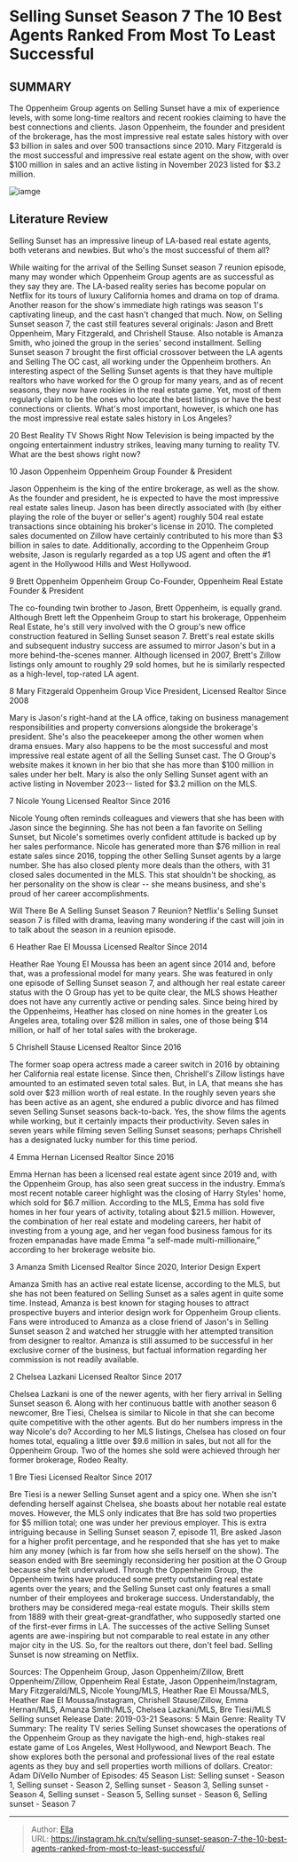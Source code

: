 # Selling Sunset Season 7 The 10 Best Agents Ranked From Most To Least Successful


## SUMMARY 


 The Oppenheim Group agents on Selling Sunset have a mix of experience levels, with some long-time realtors and recent rookies claiming to have the best connections and clients. 
 Jason Oppenheim, the founder and president of the brokerage, has the most impressive real estate sales history with over $3 billion in sales and over 500 transactions since 2010. 
 Mary Fitzgerald is the most successful and impressive real estate agent on the show, with over $100 million in sales and an active listing in November 2023 listed for $3.2 million. 

![iamge](https://static1.srcdn.com/wordpress/wp-content/uploads/2023/11/selling-sunset-season-7_-the-10-best-agents-ranked-from-most-to-least-successful.jpg)

## Literature Review
Selling Sunset has an impressive lineup of LA-based real estate agents, both veterans and newbies. But who&#39;s the most successful of them all?




While waiting for the arrival of the Selling Sunset season 7 reunion episode, many may wonder which Oppenheim Group agents are as successful as they say they are. The LA-based reality series has become popular on Netflix for its tours of luxury California homes and drama on top of drama. Another reason for the show&#39;s immediate high ratings was season 1&#39;s captivating lineup, and the cast hasn&#39;t changed that much. Now, on Selling Sunset season 7, the cast still features several originals: Jason and Brett Oppenheim, Mary Fitzgerald, and Chrishell Stause. Also notable is Amanza Smith, who joined the group in the series&#39; second installment.
Selling Sunset season 7 brought the first official crossover between the LA agents and Selling The OC cast, all working under the Oppenheim brothers. An interesting aspect of the Selling Sunset agents is that they have multiple realtors who have worked for the O group for many years, and as of recent seasons, they now have rookies in the real estate game. Yet, most of them regularly claim to be the ones who locate the best listings or have the best connections or clients. What&#39;s most important, however, is which one has the most impressive real estate sales history in Los Angeles?
            
 
 20 Best Reality TV Shows Right Now 
Television is being impacted by the ongoing entertainment industry strikes, leaving many turning to reality TV. What are the best shows right now?













 








 10  Jason Oppenheim 
Oppenheim Group Founder &amp; President


 







Jason Oppenheim is the king of the entire brokerage, as well as the show. As the founder and president, he is expected to have the most impressive real estate sales lineup. Jason has been directly associated with (by either playing the role of the buyer or seller&#39;s agent) roughly 504 real estate transactions since obtaining his broker&#39;s license in 2010. The completed sales documented on Zillow have certainly contributed to his more than $3 billion in sales to date. Additionally, according to the Oppenheim Group website, Jason is regularly regarded as a top US agent and often the #1 agent in the Hollywood Hills and West Hollywood.





 9  Brett Oppenheim 
Oppenheim Group Co-Founder, Oppenheim Real Estate Founder &amp; President


The co-founding twin brother to Jason, Brett Oppenheim, is equally grand. Although Brett left the Oppenheim Group to start his brokerage, Oppenheim Real Estate, he&#39;s still very involved with the O group&#39;s new office construction featured in Selling Sunset season 7. Brett&#39;s real estate skills and subsequent industry success are assumed to mirror Jason&#39;s but in a more behind-the-scenes manner. Although licensed in 2007, Brett&#39;s Zillow listings only amount to roughly 29 sold homes, but he is similarly respected as a high-level, top-rated LA agent.





 8  Mary Fitzgerald 
Oppenheim Group Vice President, Licensed Realtor Since 2008
        

Mary is Jason&#39;s right-hand at the LA office, taking on business management responsibilities and property conversions alongside the brokerage&#39;s president. She&#39;s also the peacekeeper among the other women when drama ensues. Mary also happens to be the most successful and most impressive real estate agent of all the Selling Sunset cast. The O Group&#39;s website makes it known in her bio that she has more than $100 million in sales under her belt. Mary is also the only Selling Sunset agent with an active listing in November 2023-- listed for $3.2 million on the MLS.





 7  Nicole Young 
Licensed Realtor Since 2016
        

Nicole Young often reminds colleagues and viewers that she has been with Jason since the beginning. She has not been a fan favorite on Selling Sunset, but Nicole&#39;s sometimes overly confident attitude is backed up by her sales performance. Nicole has generated more than $76 million in real estate sales since 2016, topping the other Selling Sunset agents by a large number. She has also closed plenty more deals than the others, with 31 closed sales documented in the MLS. This stat shouldn&#39;t be shocking, as her personality on the show is clear -- she means business, and she&#39;s proud of her career accomplishments.
            
 
 Will There Be A Selling Sunset Season 7 Reunion? 
Netflix&#39;s Selling Sunset season 7 is filled with drama, leaving many wondering if the cast will join in to talk about the season in a reunion episode.









 6  Heather Rae El Moussa 
Licensed Realtor Since 2014


Heather Rae Young El Moussa has been an agent since 2014 and, before that, was a professional model for many years. She was featured in only one episode of Selling Sunset season 7, and although her real estate career status with the O Group has yet to be quite clear, the MLS shows Heather does not have any currently active or pending sales. Since being hired by the Oppenheims, Heather has closed on nine homes in the greater Los Angeles area, totaling over $28 million in sales, one of those being $14 million, or half of her total sales with the brokerage.





 5  Chrishell Stause 
Licensed Realtor Since 2016
        

The former soap opera actress made a career switch in 2016 by obtaining her California real estate license. Since then, Chrishell&#39;s Zillow listings have amounted to an estimated seven total sales. But, in LA, that means she has sold over $23 million worth of real estate. In the roughly seven years she has been active as an agent, she endured a public divorce and has filmed seven Selling Sunset seasons back-to-back. Yes, the show films the agents while working, but it certainly impacts their productivity. Seven sales in seven years while filming seven Selling Sunset seasons; perhaps Chrishell has a designated lucky number for this time period.





 4  Emma Hernan 
Licensed Realtor Since 2016


 







Emma Hernan has been a licensed real estate agent since 2019 and, with the Oppenheim Group, has also seen great success in the industry. Emma’s most recent notable career highlight was the closing of Harry Styles&#39; home, which sold for $6.7 million. According to the MLS, Emma has sold five homes in her four years of activity, totaling about $21.5 million. However, the combination of her real estate and modeling careers, her habit of investing from a young age, and her vegan food business famous for its frozen empanadas have made Emma “a self-made multi-millionaire,” according to her brokerage website bio.





 3  Amanza Smith 
Licensed Realtor Since 2020, Interior Design Expert
        

Amanza Smith has an active real estate license, according to the MLS, but she has not been featured on Selling Sunset as a sales agent in quite some time. Instead, Amanza is best known for staging houses to attract prospective buyers and interior design work for Oppenheim Group clients. Fans were introduced to Amanza as a close friend of Jason&#39;s in Selling Sunset season 2 and watched her struggle with her attempted transition from designer to realtor. Amanza is still assumed to be successful in her exclusive corner of the business, but factual information regarding her commission is not readily available.





 2  Chelsea Lazkani 
Licensed Realtor Since 2017


 







Chelsea Lazkani is one of the newer agents, with her fiery arrival in Selling Sunset season 6. Along with her continuous battle with another season 6 newcomer, Bre Tiesi, Chelsea is similar to Nicole in that she can become quite competitive with the other agents. But do her numbers impress in the way Nicole&#39;s do? According to her MLS listings, Chelsea has closed on four homes total, equaling a little over $9.6 million in sales, but not all for the Oppenheim Group. Two of the homes she sold were achieved through her former brokerage, Rodeo Realty.





 1  Bre Tiesi 
Licensed Realtor Since 2017
        

Bre Tiesi is a newer Selling Sunset agent and a spicy one. When she isn&#39;t defending herself against Chelsea, she boasts about her notable real estate moves. However, the MLS only indicates that Bre has sold two properties for $5 million total; one was under her previous employer. This is extra intriguing because in Selling Sunset season 7, episode 11, Bre asked Jason for a higher profit percentage, and he responded that she has yet to make him any money (which is far from how she sells herself on the show). The season ended with Bre seemingly reconsidering her position at the O Group because she felt undervalued.
Through the Oppenheim Group, the Oppenheim twins have produced some pretty outstanding real estate agents over the years; and the Selling Sunset cast only features a small number of their employees and brokerage success. Understandably, the brothers may be considered mega-real estate moguls. Their skills stem from 1889 with their great-great-grandfather, who supposedly started one of the first-ever firms in LA. The successes of the active Selling Sunset agents are awe-inspiring but not comparable to real estate in any other major city in the US. So, for the realtors out there, don&#39;t feel bad.
Selling Sunset is now streaming on Netflix. 

Sources: The Oppenheim Group, Jason Oppenheim/Zillow, Brett Oppenheim/Zillow, Oppenheim Real Estate, Jason Oppenheim/Instagram, Mary Fitzgerald/MLS, Nicole Young/MLS, Heather Rae El Moussa/MLS, Heather Rae El Moussa/Instagram, Chrishell Stause/Zillow, Emma Hernan/MLS, Amanza Smith/MLS, Chelsea Lazkani/MLS, Bre Tiesi/MLS
               Selling sunset   Release Date:   2019-03-21    Seasons:   5    Main Genre:   Reality TV    Summary:   The reality TV series Selling Sunset showcases the operations of the Oppenheim Group as they navigate the high-end, high-stakes real estate game of Los Angeles, West Hollywood, and Newport Beach. The show explores both the personal and professional lives of the real estate agents as they buy and sell properties worth millions of dollars.    Creator:   Adam DiVello    Number of Episodes:   45    Season List:   Selling sunset - Season 1, Selling sunset - Season 2, Selling sunset - Season 3, Selling sunset - Season 4, Selling sunset - Season 5, Selling sunset - Season 6, Selling sunset - Season 7      

---

> Author: [Ella](https://instagram.hk.cn/)  
> URL: https://instagram.hk.cn/tv/selling-sunset-season-7-the-10-best-agents-ranked-from-most-to-least-successful/  

